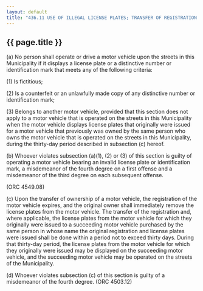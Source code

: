 ---
layout: default 
title: "436.11 USE OF ILLEGAL LICENSE PLATES; TRANSFER OF REGISTRATION."---

{{ page.title }}
----------------

​(a) No person shall operate or drive a motor vehicle upon the streets
in this Municipality if it displays a license plate or a distinctive
number or identification mark that meets any of the following criteria:

​(1) Is fictitious;

​(2) Is a counterfeit or an unlawfully made copy of any distinctive
number or identification mark;

​(3) Belongs to another motor vehicle, provided that this section does
not apply to a motor vehicle that is operated on the streets in this
Municipality when the motor vehicle displays license plates that
originally were issued for a motor vehicle that previously was owned by
the same person who owns the motor vehicle that is operated on the
streets in this Municipality, during the thirty-day period described in
subsection (c) hereof.

​(b) Whoever violates subsection (a)(1), (2) or (3) of this section is
guilty of operating a motor vehicle bearing an invalid license plate or
identification mark, a misdemeanor of the fourth degree on a first
offense and a misdemeanor of the third degree on each subsequent
offense.

(ORC 4549.08)

​(c) Upon the transfer of ownership of a motor vehicle, the registration
of the motor vehicle expires, and the original owner shall immediately
remove the license plates from the motor vehicle. The transfer of the
registration and, where applicable, the license plates from the motor
vehicle for which they originally were issued to a succeeding motor
vehicle purchased by the same person in whose name the original
registration and license plates were issued shall be done within a
period not to exceed thirty days. During that thirty-day period, the
license plates from the motor vehicle for which they originally were
issued may be displayed on the succeeding motor vehicle, and the
succeeding motor vehicle may be operated on the streets of the
Municipality.

​(d) Whoever violates subsection (c) of this section is guilty of a
misdemeanor of the fourth degree. (ORC 4503.12)
